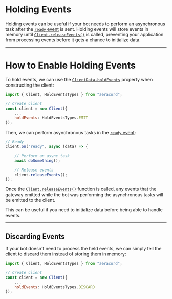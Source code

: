 # Holding Events

Holding events can be useful if your bot needs to perform an asynchronous task after the [`ready` event](https://aeracord.apixel.me/docs/classes/Client#ready) is sent. Holding events will store events in memory until [`Client.releaseEvents()`](https://aeracord.apixel.me/docs/classes/Client#releaseEvents) is called, preventing your application from processing events before it gets a chance to initialize data.

---

# How to Enable Holding Events

To hold events, we can use the [`ClientData.holdEvents`](https://aeracord.apixel.me/docs/interfaces/ClientData#holdEvents) property when constructing the client:

```js
import { Client, HoldEventsTypes } from "aeracord";

// Create client
const client = new Client({
    ...
    holdEvents: HoldEventsTypes.EMIT
});
```

Then, we can perform asynchronous tasks in the [`ready` event](https://aeracord.apixel.me/docs/classes/Client#ready):

```js
// Ready
client.on("ready", async (data) => {

    // Perform an async task
    await doSomething();

    // Release events
    client.releaseEvents();
});
```

Once the [`Client.releaseEvents()`](https://aeracord.apixel.me/docs/classes/Client#releaseEvents) function is called, any events that the gateway emitted while the bot was performing the asynchronous tasks will be emitted to the client.

This can be useful if you need to initialize data before being able to handle events.

---

## Discarding Events

If your bot doesn't need to process the held events, we can simply tell the client to discard them instead of storing them in memory:

```js
import { Client, HoldEventsTypes } from "aeracord";

// Create client
const client = new Client({
    ...
    holdEvents: HoldEventsTypes.DISCARD
});
```